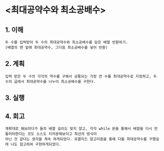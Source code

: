 # <최대공약수와 최소공배수>

## 1. 이해

    두 수를 입력받아 두 수의 최대공약수와 최소공배수를 담은 배열 반환하기.
    (배열의 맨 앞에 최대공약수, 그다음 최소공배수를 넣어 반환)

## 2. 계획

    입력 받은 두 수의 각각의 약수를 구해서 공통되는 가장 큰 수를 최대공약수로 지정하고, 두 수의 곱에서 최대공약수를 나누어 최소공배수를 구한다.

## 3. 실행

## 4. 회고

    계획대로 해보려다가 둘의 배열 길이도 맞지 않고, 각각 while 문을 통해서 배열을 다시 만들어야한다는 것도 소스도 지저분해보이고 최선의 방식이
    아닌 것 같다는 생각을 계속 하게되었다. 유클리드 알고리즘을 통해 다들 최대공약수를 구했길래 나도 참고하여 구현하게되었다.

